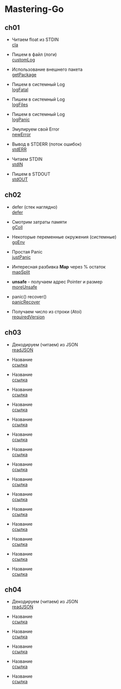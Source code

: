 # Mastering-Go

## ch01

* Читаем float из STDIN<br>
[cla](https://github.com/eatae/Mastering-Go-Second-Edition/blob/master/ch01/cla.go) <br>
     
* Пишем в файл (логи) <br>
[customLog](https://github.com/eatae/Mastering-Go-Second-Edition/blob/master/ch01/customLog.go)

* Использование внешнего пакета <br>
[getPackage](https://github.com/eatae/Mastering-Go-Second-Edition/blob/master/ch01/getPackage.go)
    
* Пишем в системный Log <br>
[logFatal](https://github.com/eatae/Mastering-Go-Second-Edition/blob/master/ch01/logFatal.go)
    
* Пишем в системный Log <br>
[logFiles](https://github.com/eatae/Mastering-Go-Second-Edition/blob/master/ch01/logFiles.go)
    
* Пишем в системный Log <br>
[logPanic](https://github.com/eatae/Mastering-Go-Second-Edition/blob/master/ch01/logPanic.go)
    
* Эмулируем свой Error <br>
[newError](https://github.com/eatae/Mastering-Go-Second-Edition/blob/master/ch01/newError.go)
    
* Вывод в STDERR (поток ошибок) <br>
[stdERR](https://github.com/eatae/Mastering-Go-Second-Edition/blob/master/ch01/stdERR.go)
    
* Читаем STDIN <br>
[stdIN](https://github.com/eatae/Mastering-Go-Second-Edition/blob/master/ch01/stdIN.go)
    
* Пишем в STDOUT <br>
[stdOUT](https://github.com/eatae/Mastering-Go-Second-Edition/blob/master/ch01/stdOUT.go)
    
    
## ch02

* defer (стек наглядно)<br>
[defer](https://github.com/eatae/Mastering-Go-Second-Edition/blob/master/ch02/defer.go)
    
* Смотрим затраты памяти <br>
[gColl](https://github.com/eatae/Mastering-Go-Second-Edition/blob/master/ch02/gColl.go)
    
* Некоторые переменные окружения (системные) <br>
[goEnv](https://github.com/eatae/Mastering-Go-Second-Edition/blob/master/ch02/goEnv.go)
    
* Простая Panic <br>
[justPanic](https://github.com/eatae/Mastering-Go-Second-Edition/blob/master/ch02/justPanic.go)
    
* Интересная разбивка **Map** через % остаток<br>
[mapSplit](https://github.com/eatae/Mastering-Go-Second-Edition/blob/master/ch02/mapSplit.go)
    
* **unsafe** - получаем адрес Pointer и размер  <br>
[moreUnsafe](https://github.com/eatae/Mastering-Go-Second-Edition/blob/master/ch02/moreUnsafe.go)

* panic()  recover() <br>
[panicRecover](https://github.com/eatae/Mastering-Go-Second-Edition/blob/master/ch02/panicRecover.go)
    
* Получаем число из строки (Atoi) <br>
[requiredVersion](https://github.com/eatae/Mastering-Go-Second-Edition/blob/master/ch02/requiredVersion.go)


## ch03

* Декодируем (читаем) из JSON <br>
[readJSON](https://github.com/eatae/Mastering-Go-Second-Edition/blob/master/ch04/readJSON.go)
    
* Название <br>
[ссылка](адрес)
    
* Название <br>
[ссылка](адрес)
    
* Название <br>
[ссылка](адрес)

* Название <br>
[ссылка](адрес)
    
* Название <br>
[ссылка](адрес)
    
* Название <br>
[ссылка](адрес)
    
* Название <br>
[ссылка](адрес)

* Название <br>
[ссылка](адрес)
    
* Название <br>
[ссылка](адрес)
    
* Название <br>
[ссылка](адрес)
    
* Название <br>
[ссылка](адрес)

* Название <br>
[ссылка](адрес)
    
* Название <br>
[ссылка](адрес)
    
* Название <br>
[ссылка](адрес)
    
* Название <br>
[ссылка](адрес)




## ch04

* Декодируем (читаем) из JSON <br>
[readJSON](https://github.com/eatae/Mastering-Go-Second-Edition/blob/master/ch04/readJSON.go)

* Название <br>
[ссылка](адрес)

* Название <br>
[ссылка](адрес)
    
* Название <br>
[ссылка](адрес)
    
* Название <br>
[ссылка](адрес)
    
* Название <br>
[ссылка](адрес)





















